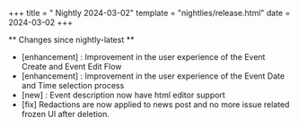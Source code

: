 +++
title = " Nightly 2024-03-02"
template = "nightlies/release.html"
date = 2024-03-02
+++

** Changes since nightly-latest **
- [enhancement] : Improvement in the user experience of the Event Create and Event Edit Flow
- [enhancement] : Improvement in the user experience of the Event Date and Time selection process
- [new] : Event description now have html editor support
- [fix] Redactions are now applied to news post and no more issue related frozen UI after deletion.
